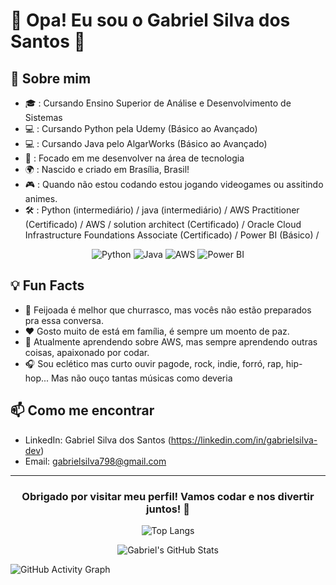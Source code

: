 # 👋 Opa! Eu sou o Gabriel Silva dos Santos 🙌

## 🚀 Sobre mim

- 🎓 : Cursando Ensino Superior de Análise e Desenvolvimento de Sistemas
- 💻 : Cursando Python pela Udemy (Básico ao Avançado) 
- 💻 : Cursando Java pelo AlgarWorks (Básico ao Avançado) 
- 💼 : Focado em me desenvolver na área de tecnologia
- 🌍 : Nascido e criado em Brasília, Brasil!
- 🎮 : Quando não estou codando estou jogando videogames ou assitindo animes.
- 🛠️ : Python (intermediário) / java (intermediário) / AWS Practitioner (Certificado) / AWS / solution architect (Certificado) / Oracle Cloud Infrastructure Foundations Associate (Certificado) / Power BI (Básico) / 

<div align="center">
  
![Python](https://img.shields.io/badge/Python-3776AB?style=for-the-badge&logo=python&logoColor=white)
![Java](https://img.shields.io/badge/Java-007396?style=for-the-badge&logo=java&logoColor=white)
![AWS](https://img.shields.io/badge/AWS-232F3E?style=for-the-badge&logo=amazon-aws&logoColor=white)
![Power BI](https://img.shields.io/badge/PowerBI-F2C811?style=for-the-badge&logo=powerbi&logoColor=black)

</div>

## 💡 Fun Facts

- 🍲 Feijoada é melhor que churrasco, mas vocês não estão preparados pra essa conversa.
- ❤️ Gosto muito de está em família, é sempre um moento de paz.
- 🌱 Atualmente aprendendo sobre AWS, mas sempre aprendendo outras coisas, apaixonado por codar.
- 🎧 Sou eclético mas curto ouvir pagode, rock, indie, forró, rap, hip-hop... Mas não ouço tantas músicas como deveria

## 📫 Como me encontrar

- LinkedIn: Gabriel Silva dos Santos (https://linkedin.com/in/gabrielsilva-dev)
- Email: gabrielsilva798@gmail.com 

---

<div align="center">

### Obrigado por visitar meu perfil! Vamos codar e nos divertir juntos! 🚀

</div>


<div align="center">
  
![Top Langs](https://github-readme-stats.vercel.app/api/top-langs/?username=gabrielsilva798&layout=compact&theme=dark)

</div>

<div align="center">

![Gabriel's GitHub Stats](https://github-readme-streak-stats.herokuapp.com/?user=gabrielsilva798&theme=dark&hide_border=true)


</div>

![GitHub Activity Graph](https://github-readme-activity-graph.vercel.app/graph?username=gabrielsilva798&theme=react-dark)